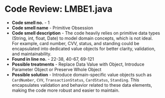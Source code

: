 # Code Review: LMBE1.java
- **Code smell no.** - 1
- **Code smell name** - Primitive Obsession
- **Code smell description** - The code heavily relies on primitive data types (String, int, float, Date) to model domain concepts, which is not ideal. For example, card number, CVV, status, and standing could be encapsulated into dedicated value objects for better clarity, validation, and maintainability.
- **Found in line no.** - 22-38, 40-67, 69-121
- **Possible treatments** - Replace Data Value with Object, Introduce Parameter Object or Preserve Whole Object
- **Possible solution** - Introduce domain-specific value objects such as `CardNumber`, `CVV`, `TransactionStatus`, `CardStatus`, `Standing`. This encapsulates validation and behavior related to these data elements, making the code more robust and easier to maintain.
